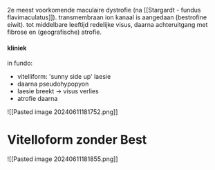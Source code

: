 2e meest voorkomende maculaire dystrofie (na [[Stargardt - fundus flavimaculatus]]).
transmembraan ion kanaal is aangedaan (bestrofine eiwit).
tot middelbare leeftijd redelijke visus, daarna achteruitgang met fibrose en (geografische) atrofie.

#### kliniek
in fundo:
- vitelliform: 'sunny side up' laesie
- daarna pseudohypopyon
- laesie breekt -> visus verlies
- atrofie daarna

![[Pasted image 20240611181752.png]]

# Vitelloform zonder Best

![[Pasted image 20240611181855.png]]